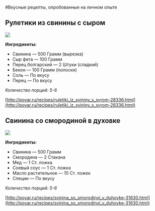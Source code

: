 #Вкусные рецепты, опробованные на личном опыте

## Рулетики из свинины с сыром

![](http://img.povar.ru/uploads/33/0a/8c/09/ruletiki_iz_svinini_s_sirom-177053.jpg)

**Ингредиенты:**

* Свинина — 500 Грамм (вырезка)
* Сыр фета — 100 Грамм
* Перец болгарский — 2 Штуки (сладкий)
* Бекон — 100 Грамм (полоски)
* Соль — По вкусу
* Перец — По вкусу

*Количество порций: 5-6*

[http://povar.ru/recipes/ruletiki_iz_svininy_s_syrom-28336.html](http://povar.ru/recipes/ruletiki_iz_svininy_s_syrom-28336.html)

## Свинина со смородиной в духовке

![](http://img.povar.ru/uploads/1d/6a/4e/9a/svinina_so_smorodinoi_v_duhovke-203382.jpg)

**Ингредиенты:**

* Свинина  — 500 Грамм
* Смородина  — 2 Стакана
* Мед — 1 Ст. ложка
* Соевый соус — 1 Ст. ложка
* Масло растительное  — 10 Ст. ложек
* Специи — По вкусу

*Количество порций: 5-6*

[http://povar.ru/recipes/svinina_so_smorodinoi_v_duhovke-31630.html](http://povar.ru/recipes/svinina_so_smorodinoi_v_duhovke-31630.html)
